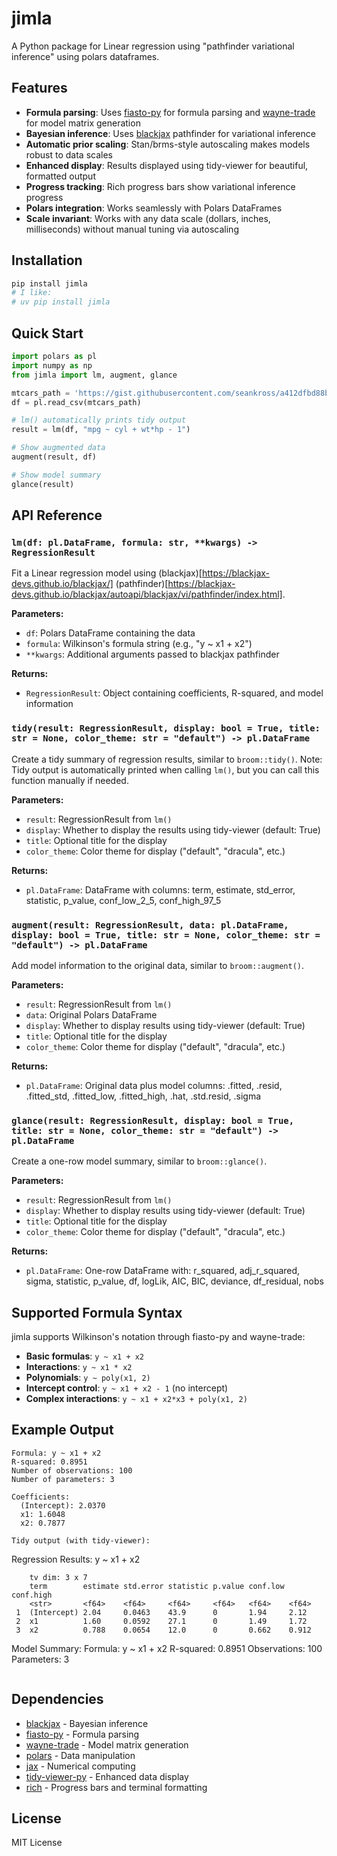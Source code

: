 # jimla

A Python package for Linear regression using "pathfinder variational inference" using polars dataframes.

## Features

- **Formula parsing**: Uses [fiasto-py](https://github.com/alexhallam/fiasto-py) for formula parsing and [wayne-trade](https://github.com/alexhallam/wayne) for model matrix generation
- **Bayesian inference**: Uses [blackjax](https://github.com/blackjax-devs/blackjax) pathfinder for variational inference
- **Automatic prior scaling**: Stan/brms-style autoscaling makes models robust to data scales
- **Enhanced display**: Results displayed using tidy-viewer for beautiful, formatted output
- **Progress tracking**: Rich progress bars show variational inference progress
- **Polars integration**: Works seamlessly with Polars DataFrames
- **Scale invariant**: Works with any data scale (dollars, inches, milliseconds) without manual tuning via autoscaling

## Installation

```bash
pip install jimla
# I like:
# uv pip install jimla
```

## Quick Start

```python
import polars as pl
import numpy as np
from jimla import lm, augment, glance

mtcars_path = 'https://gist.githubusercontent.com/seankross/a412dfbd88b3db70b74b/raw/5f23f993cd87c283ce766e7ac6b329ee7cc2e1d1/mtcars.csv'
df = pl.read_csv(mtcars_path)

# lm() automatically prints tidy output
result = lm(df, "mpg ~ cyl + wt*hp - 1")

# Show augmented data
augment(result, df)

# Show model summary
glance(result)
```

## API Reference

### `lm(df: pl.DataFrame, formula: str, **kwargs) -> RegressionResult`

Fit a Linear regression model using (blackjax)[https://blackjax-devs.github.io/blackjax/] (pathfinder)[https://blackjax-devs.github.io/blackjax/autoapi/blackjax/vi/pathfinder/index.html].

**Parameters:**
- `df`: Polars DataFrame containing the data
- `formula`: Wilkinson's formula string (e.g., "y ~ x1 + x2")
- `**kwargs`: Additional arguments passed to blackjax pathfinder

**Returns:**
- `RegressionResult`: Object containing coefficients, R-squared, and model information

### `tidy(result: RegressionResult, display: bool = True, title: str = None, color_theme: str = "default") -> pl.DataFrame`

Create a tidy summary of regression results, similar to `broom::tidy()`.
Note: Tidy output is automatically printed when calling `lm()`, but you can call this function manually if needed.

**Parameters:**
- `result`: RegressionResult from `lm()`
- `display`: Whether to display the results using tidy-viewer (default: True)
- `title`: Optional title for the display
- `color_theme`: Color theme for display ("default", "dracula", etc.)

**Returns:**
- `pl.DataFrame`: DataFrame with columns: term, estimate, std_error, statistic, p_value, conf_low_2_5, conf_high_97_5

### `augment(result: RegressionResult, data: pl.DataFrame, display: bool = True, title: str = None, color_theme: str = "default") -> pl.DataFrame`

Add model information to the original data, similar to `broom::augment()`.

**Parameters:**
- `result`: RegressionResult from `lm()`
- `data`: Original Polars DataFrame
- `display`: Whether to display results using tidy-viewer (default: True)
- `title`: Optional title for the display
- `color_theme`: Color theme for display ("default", "dracula", etc.)

**Returns:**
- `pl.DataFrame`: Original data plus model columns: .fitted, .resid, .fitted_std, .fitted_low, .fitted_high, .hat, .std.resid, .sigma

### `glance(result: RegressionResult, display: bool = True, title: str = None, color_theme: str = "default") -> pl.DataFrame`

Create a one-row model summary, similar to `broom::glance()`.

**Parameters:**
- `result`: RegressionResult from `lm()`
- `display`: Whether to display results using tidy-viewer (default: True)
- `title`: Optional title for the display
- `color_theme`: Color theme for display ("default", "dracula", etc.)

**Returns:**
- `pl.DataFrame`: One-row DataFrame with: r_squared, adj_r_squared, sigma, statistic, p_value, df, logLik, AIC, BIC, deviance, df_residual, nobs

## Supported Formula Syntax

jimla supports Wilkinson's notation through fiasto-py and wayne-trade:

- **Basic formulas**: `y ~ x1 + x2`
- **Interactions**: `y ~ x1 * x2`
- **Polynomials**: `y ~ poly(x1, 2)`
- **Intercept control**: `y ~ x1 + x2 - 1` (no intercept)
- **Complex interactions**: `y ~ x1 + x2*x3 + poly(x1, 2)`

## Example Output

```
Formula: y ~ x1 + x2
R-squared: 0.8951
Number of observations: 100
Number of parameters: 3

Coefficients:
  (Intercept): 2.0370
  x1: 1.6048
  x2: 0.7877

Tidy output (with tidy-viewer):
```
Regression Results: y ~ x1 + x2

        tv dim: 3 x 7
        term        estimate std.error statistic p.value conf.low conf.high 
        <str>       <f64>    <f64>     <f64>     <f64>   <f64>    <f64>     
     1  (Intercept) 2.04     0.0463    43.9      0       1.94     2.12      
     2  x1          1.60     0.0592    27.1      0       1.49     1.72      
     3  x2          0.788    0.0654    12.0      0       0.662    0.912     

Model Summary:
  Formula: y ~ x1 + x2
  R-squared: 0.8951
  Observations: 100
  Parameters: 3
```
```

## Dependencies

- [blackjax](https://github.com/blackjax-devs/blackjax) - Bayesian inference
- [fiasto-py](https://github.com/alexhallam/fiasto-py) - Formula parsing
- [wayne-trade](https://github.com/alexhallam/wayne) - Model matrix generation
- [polars](https://github.com/pola-rs/polars) - Data manipulation
- [jax](https://github.com/google/jax) - Numerical computing
- [tidy-viewer-py](https://github.com/alexhallam/tv/tree/main/tidy-viewer-py) - Enhanced data display
- [rich](https://github.com/Textualize/rich) - Progress bars and terminal formatting

## License

MIT License
